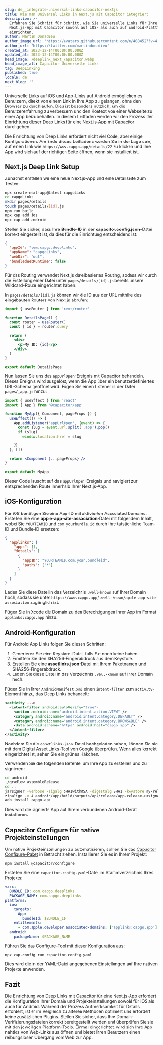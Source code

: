 ```yaml
---
slug: de__integrate-universal-links-capacitor-nextjs
title: Wie man Universal Links in Next.js mit Capacitor integriert
description: >-
  Erfahren Sie Schritt für Schritt, wie Sie universelle Links für Ihre
  Next.js-App mit Capacitor sowohl auf iOS- als auch auf Android-Plattformen
  einrichten.
author: Martin Donadieu
author_image_url: 'https://avatars.githubusercontent.com/u/4084527?v=4'
author_url: 'https://twitter.com/martindonadieu'
created_at: 2023-12-14T00:00:00.000Z
updated_at: 2023-12-14T00:00:00.000Z
head_image: /deeplink_next_capacitor.webp
head_image_alt: Capacitor Universelle Links
tag: DeepLinking
published: true
locale: de
next_blog: ''
---
```


Universelle Links auf iOS und App-Links auf Android ermöglichen es Benutzern, direkt von einem Link in Ihre App zu gelangen, ohne den Browser zu durchlaufen. Dies ist besonders nützlich, um die Benutzererfahrung zu verbessern und den Kontext von einer Webseite zu einer App beizubehalten. In diesem Leitfaden werden wir den Prozess der Einrichtung dieser Deep Links für eine Next.js-App mit Capacitor durchgehen.

Die Einrichtung von Deep Links erfordert nicht viel Code, aber einige Konfigurationen. Am Ende dieses Leitfadens werden Sie in der Lage sein, auf einen Link wie `https://www.capgo.app/details/22` zu klicken und Ihre App wird sich auf der richtigen Seite öffnen, wenn sie installiert ist.

## Next.js Deep Link Setup

Zunächst erstellen wir eine neue Next.js-App und eine Detailseite zum Testen:

```sh
npx create-next-app@latest capgoLinks
cd capgoLinks
mkdir pages/details
touch pages/details/[id].js
npm run build
npx cap add ios
npx cap add android
```

Stellen Sie sicher, dass Ihre **Bundle-ID** in der **capacitor.config.json**-Datei korrekt eingestellt ist, da dies für die Einrichtung entscheidend ist:

```json
{
  "appId": "com.capgo.deeplinks",
  "appName": "capgoLinks",
  "webDir": "out",
  "bundledWebRuntime": false
}
```

Für das Routing verwendet Next.js dateibasiertes Routing, sodass wir durch die Erstellung einer Datei unter `pages/details/[id].js` bereits unsere Wildcard-Route eingerichtet haben.

In `pages/details/[id].js` können wir die ID aus der URL mithilfe des eingebauten Routers von Next.js abrufen:

```jsx
import { useRouter } from 'next/router'

function DetailsPage() {
  const router = useRouter()
  const { id } = router.query

  return (
    <div>
      <p>My ID: {id}</p>
    </div>
  )
}

export default DetailsPage
```

Nun lassen Sie uns das `appUrlOpen`-Ereignis mit Capacitor behandeln. Dieses Ereignis wird ausgelöst, wenn die App über ein benutzerdefiniertes URL-Schema geöffnet wird. Fügen Sie einen Listener in der Datei `pages/_app.js` hinzu:

```jsx
import { useEffect } from 'react'
import { App } from '@capacitor/app'

function MyApp({ Component, pageProps }) {
  useEffect(() => {
    App.addListener('appUrlOpen', (event) => {
      const slug = event.url.split('.app').pop()
      if (slug)
        window.location.href = slug

    })
  }, [])

  return <Component {...pageProps} />
}

export default MyApp
```

Dieser Code lauscht auf das `appUrlOpen`-Ereignis und navigiert zur entsprechenden Route innerhalb Ihrer Next.js-App.

## iOS-Konfiguration

Für iOS benötigen Sie eine App-ID mit aktivierten Associated Domains. Erstellen Sie eine **apple-app-site-association**-Datei mit folgendem Inhalt, wobei Sie `YOURTEAMID` und `com.yourbundle.id` durch Ihre tatsächliche Team-ID und Bundle-ID ersetzen:

```json
{
  "applinks": {
    "apps": [],
    "details": [
      {
        "appID": "YOURTEAMID.com.your.bundleid",
        "paths": ["*"]
      }
    ]
  }
}
```

Laden Sie diese Datei in das Verzeichnis `.well-known` auf Ihrer Domain hoch, sodass sie unter `https://www.capgo.app/.well-known/apple-app-site-association` zugänglich ist.

Fügen Sie in Xcode die Domain zu den Berechtigungen Ihrer App im Format `applinks:capgo.app` hinzu.

## Android-Konfiguration

Für Android App Links folgen Sie diesen Schritten:

1. Generieren Sie eine Keystore-Datei, falls Sie noch keine haben.
2. Ermitteln Sie den SHA256-Fingerabdruck aus dem Keystore.
3. Erstellen Sie eine **assetlinks.json**-Datei mit Ihrem Paketnamen und SHA256-Fingerabdruck.
4. Laden Sie diese Datei in das Verzeichnis `.well-known` auf Ihrer Domain hoch.

Fügen Sie in Ihrer `AndroidManifest.xml` einen `intent-filter` zum `activity`-Element hinzu, das Deep Links behandelt:

```xml
<activity ...>
  <intent-filter android:autoVerify="true">
    <action android:name="android.intent.action.VIEW" />
    <category android:name="android.intent.category.DEFAULT" />
    <category android:name="android.intent.category.BROWSABLE" />
    <data android:scheme="https" android:host="capgo.app" />
  </intent-filter>
</activity>
```

Nachdem Sie die `assetlinks.json`-Datei hochgeladen haben, können Sie sie mit dem Digital Asset Links-Tool von Google überprüfen. Wenn alles korrekt eingerichtet ist, sehen Sie ein grünes Häkchen.

Verwenden Sie die folgenden Befehle, um Ihre App zu erstellen und zu signieren:

```sh
cd android
./gradlew assembleRelease
cd ..
jarsigner -verbose -sigalg SHA1withRSA -digestalg SHA1 -keystore my-release-key.keystore android/app/build/outputs/apk/release/app-release-unsigned.apk alias_name
zipalign -v 4 android/app/build/outputs/apk/release/app-release-unsigned.apk capgo.apk
adb install capgo.apk
```

Dies wird die signierte App auf Ihrem verbundenen Android-Gerät installieren.

## Capacitor Configure für native Projekteinstellungen

Um native Projekteinstellungen zu automatisieren, sollten Sie das [Capacitor Configure-Paket](https://github.com/ionic-team/capacitor-configure/) in Betracht ziehen. Installieren Sie es in Ihrem Projekt:

```sh
npm install @capacitor/configure
```

Erstellen Sie eine `capacitor.config.yaml`-Datei im Stammverzeichnis Ihres Projekts:

```yaml
vars:
  BUNDLE_ID: com.capgo.deeplinks
  PACKAGE_NAME: com.capgo.deeplinks
platforms:
  ios:
    targets:
      App:
        bundleId: $BUNDLE_ID
    entitlements:
      - com.apple.developer.associated-domains: ['applinks:capgo.app']
  android:
    packageName: $PACKAGE_NAME
```

Führen Sie das Configure-Tool mit dieser Konfiguration aus:

```sh
npx cap-config run capacitor.config.yaml
```

Dies wird die in der YAML-Datei angegebenen Einstellungen auf Ihre nativen Projekte anwenden.

## Fazit

Die Einrichtung von Deep Links mit Capacitor für eine Next.js-App erfordert die Konfiguration Ihrer Domain und Projekteinstellungen sowohl für iOS als auch für Android. Während der Prozess Aufmerksamkeit für Details erfordert, ist er im Vergleich zu älteren Methoden optimiert und erfordert keine zusätzlichen Plugins. Stellen Sie sicher, dass Ihre Domain-Verifizierungsdateien korrekt bereitgestellt werden und überprüfen Sie sie mit den jeweiligen Plattform-Tools. Einmal eingerichtet, wird sich Ihre App nahtlos von Web-Links aus öffnen und bietet Ihren Benutzern einen reibungslosen Übergang vom Web zur App.